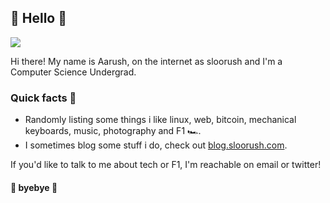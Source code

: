 ## :wave: Hello :wave:

<img src="https://i.giphy.com/media/dbtDDSvWErdf2/giphy.webp"></img>

Hi there! My name is Aarush, on the internet as sloorush and I'm a Computer Science Undergrad.

### Quick facts 🧩

- Randomly listing some things i like linux, web, bitcoin, mechanical keyboards, music, photography and F1 🏎️.
- I sometimes blog some stuff i do, check out [blog.sloorush.com](https://blog.sloorush.com/).

If you'd like to talk to me about tech or F1, I'm reachable on email or twitter!

#### :wave: byebye :wave:
